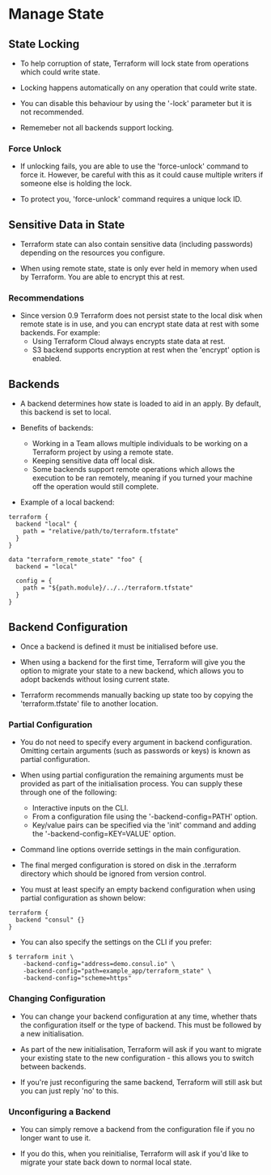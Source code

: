 # Manage State

## State Locking
- To help corruption of state, Terraform will lock state from operations which could write state.

- Locking happens automatically on any operation that could write state.

- You can disable this behaviour by using the '-lock' parameter but it is not recommended.

- Rememeber not all backends support locking.

### Force Unlock
- If unlocking fails, you are able to use the 'force-unlock' command to force it. However, be careful with this as it could cause multiple writers if someone else is holding the lock.

- To protect you, 'force-unlock' command requires a unique lock ID.


## Sensitive Data in State
- Terraform state can also contain sensitive data (including passwords) depending on the resources you configure.

- When using remote state, state is only ever held in memory when used by Terraform. You are able to encrypt this at rest.

### Recommendations
- Since version 0.9 Terraform does not persist state to the local disk when remote state is in use, and you can encrypt state data at rest with some backends. For example:
    - Using Terraform Cloud always encrypts state data at rest.
    - S3 backend supports encryption at rest when the 'encrypt' option is enabled.


## Backends
- A backend determines how state is loaded to aid in an apply. By default, this backend is set to local.

- Benefits of backends:
    - Working in a Team allows multiple individuals to be working on a Terraform project by using a remote state.
    - Keeping sensitive data off local disk.
    - Some backends support remote operations which allows the execution to be ran remotely, meaning if you turned your machine off the operation would still complete.

- Example of a local backend:

```
terraform {
  backend "local" {
    path = "relative/path/to/terraform.tfstate"
  }
}
```

```
data "terraform_remote_state" "foo" {
  backend = "local"

  config = {
    path = "${path.module}/../../terraform.tfstate"
  }
}
```


## Backend Configuration
- Once a backend is defined it must be initialised before use.

- When using a backend for the first time, Terraform will give you the option to migrate your state to a new backend, which allows you to adopt backends without losing current state.

- Terraform recommends manually backing up state too by copying the 'terraform.tfstate' file to another location.

### Partial Configuration
- You do not need to specify every argument in backend configuration. Omitting certain arguments (such as passwords or keys) is known as partial configuration.

- When using partial configuration the remaining arguments must be provided as part of the initialisation process. You can supply these through one of the following:
    - Interactive inputs on the CLI.
    - From a configuration file using the '-backend-config=PATH' option.
    - Key/value pairs can be specified via the 'init' command and adding the '-backend-config=KEY=VALUE' option.

- Command line options override settings in the main configuration.

- The final merged configuration is stored on disk in the .terraform directory which should be ignored from version control.

- You must at least specify an empty backend configuration when using partial configuration as shown below:

```
terraform {
  backend "consul" {}
}
```

- You can also specify the settings on the CLI if you prefer:

```
$ terraform init \
    -backend-config="address=demo.consul.io" \
    -backend-config="path=example_app/terraform_state" \
    -backend-config="scheme=https"
```

### Changing Configuration
- You can change your backend configuration at any time, whether thats the configuration itself or the type of backend. This must be followed by a new initialisation.

- As part of the new initialisation, Terraform will ask if you want to migrate your existing state to the new configuration - this allows you to switch between backends.

- If you're just reconfiguring the same backend, Terraform will still ask but you can just reply 'no' to this.

### Unconfiguring a Backend
- You can simply remove a backend from the configuration file if you no longer want to use it.

- If you do this, when you reinitialise, Terraform will ask if you'd like to migrate your state back down to normal local state.